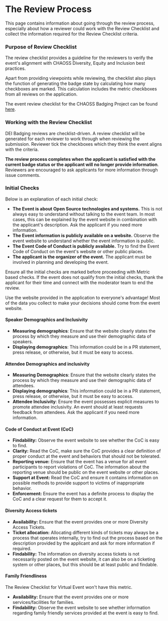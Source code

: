 # The Review Process

This page contains information about going through the review process, especially about how a reviewer could work with the Review Checklist and collect the information required for the Review Checklist criteria.

### **Purpose of Review Checklist**

The review checklist provides a guideline for the reviewers to verify the event's alignment with CHAOSS Diversity, Equity and Inclusion best practices.

Apart from providing viewpoints while reviewing, the checklist also plays the function of generating the badge state by calculating how many checkboxes are marked. This calculation includes the metric checkboxes from all reviews on the application.

The event review checklist for the CHAOSS Badging Project can be found [here](https://github.com/badging/event-diversity-and-inclusion/blob/master/.github/checklist.md).

### Working with the Review Checklist

DEI Badging reviews are checklist-driven. A review checklist will be generated for each reviewer to work through when reviewing the submission. Reviewer tick the checkboxes which they think the event aligns with the criteria.  

**The review process completes when** **the applicant is satisfied with the current badge status or the applicant will no longer provide information**. Reviewers are encouraged to ask applicants for more information through issue comments.

### **Initial Checks**

Below is an explanation of each initial check:

* **The Event is about Open Source technologies and systems.** This is not always easy to understand without talking to the event team. In most cases, this can be explained by the event website in combination with the applicant's description. Ask the applicant if you need more information.
* **The Event information is publicly available on a website.** Observe the event website to understand whether the event information is public.
* **The Event Code of Conduct is publicly available.** Try to find the Event Code of Conduct on the event's website or other public places.
* **The applicant is the organizer of the event.** The applicant must be involved in planning and developing the event.

Ensure all the initial checks are marked before proceeding with Metric based checks. If the event does not qualify from the initial checks, thank the applicant for their time and connect with the moderator team to end the review.

Use the website provided in the application to everyone's advantage! Most of the data you collect to make your decisions should come from the event website.

#### Speaker Demographics and Inclusivity

* **Measuring demographics**: Ensure that the website clearly states the process by which they measure and use their demographic data of speakers.
* **Displaying demographics**: This information could be in a PR statement, press release, or otherwise, but it must be easy to access.

#### Attendee Demographics and inclusivity

* **Measuring Demographics**: Ensure that the website clearly states the process by which they measure and use their demographic data of attendees.
* **Displaying demographics**: This information could be in a PR statement, press release, or otherwise, but it must be easy to access.
* **Attendee Inclusivity**: Ensure the event possesses explicit measures to promote attendee inclusivity. An event should at least requests feedback from attendees. Ask the applicant if you need more information.

#### Code of Conduct at Event \(CoC\)

*  **Findability:** Observe the event website to see whether the CoC is easy to find. 
*  **Clarity:** Read the CoC, make sure the CoC provides a clear definition of proper conduct at the event and behaviors that should not be tolerated.
*  **Reporting venue:** Ensure that the event has a venue for all event participants to report violations of CoC. The information about the reporting venue should be public on the event website or other places.
*  **Support at Event:**  Read the CoC and ensure it contains information on possible methods to provide support to victims of inappropriate behavior.
*  **Enforcement:** Ensure the event has a definite process to display the CoC and a clear request for them to accept it.

#### Diversity Access tickets

* **Availability:** Ensure that the event provides one or more Diversity Access Tickets. 
* **Ticket allocation:** Allocating different kinds of tickets may always be a process that operates internally, try to find out the process based on the description provided by the applicant and ask for more information if required.
* **Findability:** The information on diversity access tickets is not necessarily posted on the event website, it can also be on a ticketing system or other places, but this should be at least public and findable.

####  Family Friendliness

The Review Checklist for Virtual Event won't have this metric.

* **Availability:** Ensure that the event provides one or more services/facilities for families.
* **Findability:** Observe the event website to see whether information regarding family friendly services provided at the event is easy to find.

